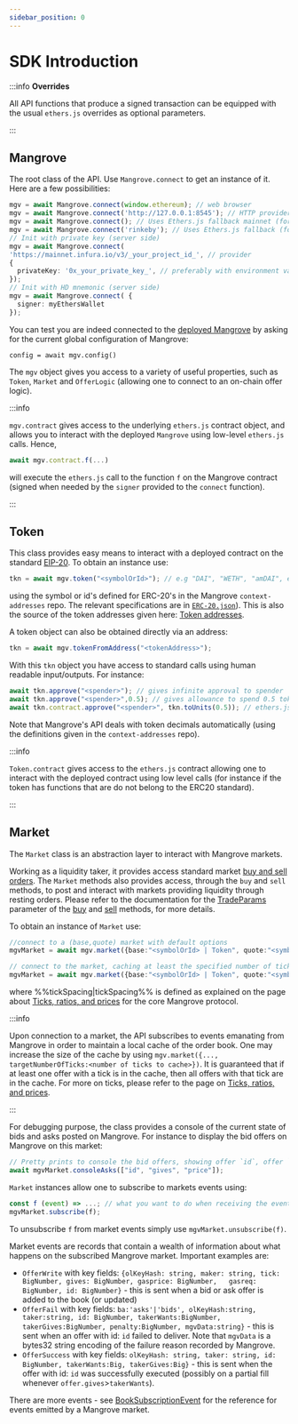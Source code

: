 ```yaml
---
sidebar_position: 0
---
```


# SDK Introduction

:::info **Overrides**

All API functions that produce a signed transaction can be equipped with the usual `ethers.js` overrides as optional parameters.

:::

## Mangrove

The root class of the API. Use `Mangrove.connect` to get an instance of it. Here are a few possibilities:

```typescript
mgv = await Mangrove.connect(window.ethereum); // web browser
mgv = await Mangrove.connect('http://127.0.0.1:8545'); // HTTP provider
mgv = await Mangrove.connect(); // Uses Ethers.js fallback mainnet (for testing only)
mgv = await Mangrove.connect('rinkeby'); // Uses Ethers.js fallback (for testing only)
// Init with private key (server side)
mgv = await Mangrove.connect(
'https://mainnet.infura.io/v3/_your_project_id_', // provider
{
  privateKey: '0x_your_private_key_', // preferably with environment variable
});
// Init with HD mnemonic (server side)
mgv = await Mangrove.connect( {
  signer: myEthersWallet
});
```

You can test you are indeed connected to the [deployed Mangrove](../../addresses/contract-addresses.md) by asking for the current global configuration of Mangrove:

`config = await mgv.config()`

The `mgv` object gives you access to a variety of useful properties, such as `Token`, `Market` and `OfferLogic` (allowing one to connect to an on-chain offer logic).

:::info

`mgv.contract` gives access to the underlying `ethers.js` contract object, and allows you to interact with the deployed `Mangrove` using low-level `ethers.js` calls. Hence, 

```typescript
await mgv.contract.f(...)
```

will execute the `ethers.js` call to the function `f` on the Mangrove contract (signed when needed by the `signer` provided to the `connect` function).

:::

## Token

This class provides easy means to interact with a deployed contract on the standard [EIP-20](https://eips.ethereum.org/EIPS/eip-20). To obtain an instance use:

```typescript
tkn = await mgv.token("<symbolOrId>"); // e.g "DAI", "WETH", "amDAI", etc.
```

using the symbol or id's defined for ERC-20's in the Mangrove `context-addresses` repo. The relevant specifications are in [`ERC-20.json`](https://github.com/mangrovedao/context-addresses/blob/master/src/assets/ERC-20.json)). This is also the source of the token addresses given here: [Token addresses](../../addresses/contract-addresses#token-addresses).

A token object can also be obtained directly via an address:

```typescript
tkn = await mgv.tokenFromAddress("<tokenAddress>");
```

With this `tkn` object you have access to standard calls using human readable input/outputs. For instance:

```typescript
await tkn.approve("<spender>"); // gives infinite approval to spender
await tkn.approve("<spender>",0.5); // gives allowance to spend 0.5 token units to spender
await tkn.contract.approve("<spender>", tkn.toUnits(0.5)); // ethers.js call
```

Note that Mangrove's API deals with token decimals automatically (using the definitions given in the `context-addresses` repo).

:::info

`Token.contract` gives access to the `ethers.js` contract allowing one to interact with the deployed contract using low level calls (for instance if the token has functions that are do not belong to the ERC20 standard).

:::

## Market

The `Market` class is an abstraction layer to interact with Mangrove markets. 

Working as a liquidity taker, it provides access standard market [buy and sell orders](../guides/sell-and-buy-orders.md). The `Market` methods also provides access, through the `buy` and `sell` methods, to post and interact with markets providing liquidity through resting orders. Please refer to the documentation for the [TradeParams](./code/namespaces/Market-1#tradeparams) parameter of the [buy](./code/classes/Market#-buy) and [sell](./code/classes/Market#-sell) methods, for more details.

To obtain an instance of `Market` use:

```typescript
//connect to a (base,quote) market with default options
mgvMarket = await mgv.market({base:"<symbolOrId> | Token", quote:"<symbolOrId> | Token", tickSpacing: number});

// connect to the market, caching at least the specified number of ticks
mgvMarket = await mgv.market({base:"<symbolOrId> | Token", quote:"<symbolOrId> | Token", tickSpacing: number, targetNumberOfTicks: 50});
```

where %%tickSpacing|tickSpacing%% is defined as explained on the page about [Ticks, ratios, and prices](../../protocol/technical-references/tick-ratio#tickspacing-markets-with-bigger-price-increments) for the core Mangrove protocol.

:::info

Upon connection to a market, the API subscribes to events emanating from Mangrove in order to maintain a local cache of the order book. One may increase the size of the cache by using `mgv.market({..., targetNumberOfTicks:<number of ticks to cache>})`. It is guaranteed that if at least one offer with a tick is in the cache, then all offers with that tick are in the cache. For more on ticks, please refer to the page on [Ticks, ratios, and prices](../../protocol/technical-references/tick-ratio).

:::

For debugging purpose, the class provides a console of the current state of bids and asks posted on Mangrove. For instance to display the bid offers on Mangrove on this market:

```typescript
// Pretty prints to console the bid offers, showing offer `id`, offer `gives` and offer `price`
await mgvMarket.consoleAsks(["id", "gives", "price"]);
```

`Market` instances allow one to subscribe to markets events using:

```javascript
const f (event) => ...; // what you want to do when receiving the event 
mgvMarket.subscribe(f);
```

To unsubscribe `f` from market events simply use `mgvMarket.unsubscribe(f)`.

Market events are records that contain a wealth of information about what happens on the subscribed Mangrove market. Important examples are:

* `OfferWrite` with key fields: `{olKeyHash: string, maker: string, tick: BigNumber, gives: BigNumber, gasprice: BigNumber,   gasreq: BigNumber, id: BigNumber}` - this is sent when a bid or ask offer is added to the book (or updated)
* `OfferFail` with key fields: `ba:'asks'|'bids', olKeyHash:string, taker:string, id: BigNumber, takerWants:BigNumber, takerGives:BigNumber, penalty:BigNumber, mgvData:string}` - this is sent when an offer with id: `id` failed to deliver. Note that `mgvData` is a bytes32 string encoding of the failure reason recorded by Mangrove.
* `OfferSuccess` with key fields: `olKeyHash: string, taker: string, id: BigNumber, takerWants:Big, takerGives:Big}` - this is sent when the offer with id: `id` was successfully executed (possibly on a partial fill whenever `offer.gives`>`takerWants`).

There are more events - see [BookSubscriptionEvent](./code/namespaces/Market-1#-booksubscriptionevent) for the reference for events emitted by a Mangrove market.


